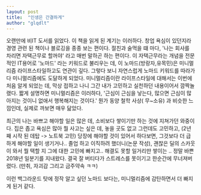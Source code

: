```yaml
---
layout: post
title:  "인생은 간결하게"
author: "glqdlt"
---
```



오랜만에 비IT 도서를 읽었다.
이 책을 읽게 된 계기는 이러하다. 창업 욕심이 있던지라 경영 관련 된 책이나 블로깅을 종종 보는 편이다.
절친과 술먹을 떄 마다, '나는 회사를 차리면 자택근무로 할꺼야' 라고 매번 말하곤 하는 편이다. 
이 자택근무라는 개념을 전문적인 IT용어로 '노마드' 라는 키워드로 불리우는 데, 이 노마드(방랑자,유목민)은 미니멀리즘 라이프스타일하고도 연관이 깊다.
그렇다 보니 자연스럽게 노마드 키워드를 따라가다 미니멀리즘에도 도달하게 되었다.
미니멀리즘이란 라이프스타일에 대해서는 이번에 처음 알게 되었는 데, 막상 접하고 나니 그간 내가 고민하고 실천하던 내용이어서 깜짝놀랬다.
짧게 설명하면 미니멀리즘은 이러하다, '근심이 근심을 낳는다, 많으면 근심이 많아지는 것이니 없애서 행복해지는 것이다.'
뭔가 동양 철학 사상( 무~소유) 과 비슷한 느낌인데, 실제로 까보면 매우 닮았다.

최근의 나는 바쁘고 해야할 일은 많은 데, 소비보다 쌓이기만 하는 것에 지쳐가던 와중이다.
집은 좁고 욕심은 많아 뭘 사고는 싶은 데, 놓을 곳도 없고 그런데도 고민하고, (2년 째 시작 된 데탑 -> 노트북 고민)
당장에 해야할 것이 있어서 하다보면, 그것보다 더 급하게 해야할 일이 생기거나..
졸업 하고 이직하려 했더니(논문 작성), 괜찮은 딜의 스카웃이 와서 뭘 택할 지 그에 대한 고민에 빠지고..
해결도 못할 일거리만 쌓이는 .. 정말 바쁜 2018년 일분기를 지내왔다. 
결국 잘 버티다가 스트레스를 못이기고 한순간에 무너져버렸다. (만취, 자괴감 그리고 금주약속 ㅋㅋ)

이런 백그라운드 탓에 정작 알고 싶던 노마드 보다는, 미니멀리즘에 감탄하면서 더 빠지게 된거 같다.
